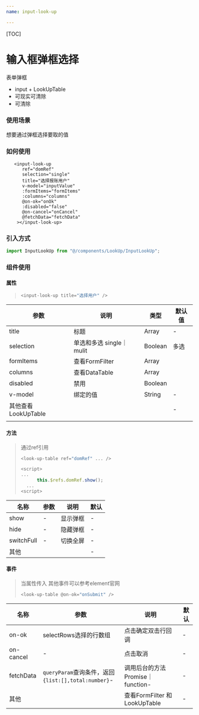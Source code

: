 ```yaml
---
name: input-look-up

---
```


[TOC]

# 输入框弹框选择

表单弹框

- input + LookUpTable
- 可现实可清除
- 可清除

### 使用场景

想要通过弹框选择要取的值

### 如何使用

```vue
   <input-look-up
      ref="domRef"
      selection="single"
      title="选择报账用户"
      v-model="inputValue"
      :formItems="formItems"
      :columns="columns"
      @on-ok="onOk"
      :disabled="false"
      @on-cancel="onCancel"
      @fetchData="fetchData"
    ></input-look-up>
```

### 引入方式

```javascript
import InputLookUp from "@/components/LookUp/InputLookUp";
```

### 组件使用

#### 属性

> ```js
> <input-look-up title="选择用户" />
> ```

| 参数                | 说明                     | 类型    | 默认值 |
| ------------------- | ------------------------ | ------- | ------ |
| title               | 标题                     | Array   | -      |
| selection           | 单选和多选 single｜mulit | Boolean | 多选   |
| formItems           | 查看FormFilter           | Array   |        |
| columns             | 查看DataTable            | Array   |        |
| disabled            | 禁用                     | Boolean |        |
| v-model             | 绑定的值                 | String  | -      |
| 其他查看LookUpTable |                          |         | -      |
|                     |                          |         |        |

#### 方法

> 通过ref引用 
>
> ```js
> <look-up-table ref="domRef" ... />
> 
> <script>
> ...
> 		this.$refs.domRef.show();
> 	...
> <script>
> ```

| 名称       | 参数 | 说明     | 默认 |
| ---------- | ---- | -------- | ---- |
| show       | -    | 显示弹框 | -    |
| hide       | -    | 隐藏弹框 | -    |
| switchFull | -    | 切换全屏 | -    |
| 其他       |      |          | -    |

#### 事件

>当属性传入 其他事件可以参考element官网
>
>```js
><look-up-table @on-ok="onSubmit" />
>```

| 名称      | 参数                                                | 说明                             | 默认 |
| --------- | --------------------------------------------------- | -------------------------------- | ---- |
| on-ok     | selectRows选择的行数组                              | 点击确定双击行回调               | -    |
| on-cancel | -                                                   | 点击取消                         | -    |
| fetchData | `queryParam`查询条件，返回`{list:[],total:number}`- | 调用后台的方法Promise｜function- | -    |
| 其他      |                                                     | 查看FormFilter 和 LookUpTable    | -    |

